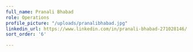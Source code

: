 ```yaml
---
full_name: Pranali Bhabad
role: Operations
profile_picture: "/uploads/pranalibhabad.jpg"
linkedin_url: https://www.linkedin.com/in/pranali-bhabad-271028146/
sort_order: '6'

---
```

